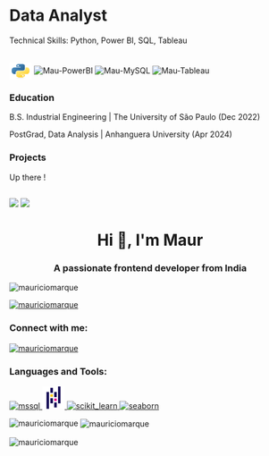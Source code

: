 # Data Analyst
Technical Skills: Python, Power BI, SQL, Tableau
<div style="display: inline_block"><br>
  <img align="center" alt="Mau-Python" height="30" width="40" src="https://raw.githubusercontent.com/devicons/devicon/master/icons/python/python-original.svg">
  <img align="center" alt="Mau-PowerBI" height="30" width="40" src="https://upload.wikimedia.org/wikipedia/commons/c/cf/New_Power_BI_Logo.svg">
  <img align="center" alt="Mau-MySQL" height="30" width="40" src="https://cdn.jsdelivr.net/gh/devicons/devicon/icons/mysql/mysql-original-wordmark.svg">
  <img align="center" alt="Mau-Tableau" height="30" width="40" src="https://analyticstraininghub.com/wp-content/uploads/2020/10/icon-tableau.png">
</div>

### Education
B.S. Industrial Engineering | The University of São Paulo (Dec 2022)

PostGrad, Data Analysis | Anhanguera University (Apr 2024)


### Projects
 Up there !


##
 
<div> 
  <a href = "mailto:17mau10@gmail.com"><img src="https://img.shields.io/badge/-Gmail-%23333?style=for-the-badge&logo=gmail&logoColor=white" target="_blank"></a>
  <a href="https://www.linkedin.com/in/maur%C3%ADcio-a-marques/" target="_blank"><img src="https://img.shields.io/badge/-LinkedIn-%230077B5?style=for-the-badge&logo=linkedin&logoColor=white" target="_blank"></a> 
  
</div>


<h1 align="center">Hi 👋, I'm Maur</h1>
<h3 align="center">A passionate frontend developer from India</h3>

<p align="left"> <img src="https://komarev.com/ghpvc/?username=mauriciomarque&label=Profile%20views&color=0e75b6&style=flat" alt="mauriciomarque" /> </p>

<p align="left"> <a href="https://github.com/ryo-ma/github-profile-trophy"><img src="https://github-profile-trophy.vercel.app/?username=mauriciomarque" alt="mauriciomarque" /></a> </p>

<h3 align="left">Connect with me:</h3>
<p align="left">
<a href="https://www.behance.net/mauriciomarque" target="blank"><img align="center" src="https://raw.githubusercontent.com/rahuldkjain/github-profile-readme-generator/master/src/images/icons/Social/behance.svg" alt="mauriciomarque" height="30" width="40" /></a>
</p>

<h3 align="left">Languages and Tools:</h3>
<p align="left"> <a href="https://www.microsoft.com/en-us/sql-server" target="_blank" rel="noreferrer"> <img src="https://www.svgrepo.com/show/303229/microsoft-sql-server-logo.svg" alt="mssql" width="40" height="40"/> </a> <a href="https://pandas.pydata.org/" target="_blank" rel="noreferrer"> <img src="https://raw.githubusercontent.com/devicons/devicon/2ae2a900d2f041da66e950e4d48052658d850630/icons/pandas/pandas-original.svg" alt="pandas" width="40" height="40"/> </a> <a href="https://scikit-learn.org/" target="_blank" rel="noreferrer"> <img src="https://upload.wikimedia.org/wikipedia/commons/0/05/Scikit_learn_logo_small.svg" alt="scikit_learn" width="40" height="40"/> </a> <a href="https://seaborn.pydata.org/" target="_blank" rel="noreferrer"> <img src="https://seaborn.pydata.org/_images/logo-mark-lightbg.svg" alt="seaborn" width="40" height="40"/> </a> </p>

<p><img align="left" src="https://github-readme-stats.vercel.app/api/top-langs?username=mauriciomarque&show_icons=true&locale=en&layout=compact" alt="mauriciomarque" /></p>

<p>&nbsp;<img align="center" src="https://github-readme-stats.vercel.app/api?username=mauriciomarque&show_icons=true&locale=en" alt="mauriciomarque" /></p>

<p><img align="center" src="https://github-readme-streak-stats.herokuapp.com/?user=mauriciomarque&" alt="mauriciomarque" /></p>
